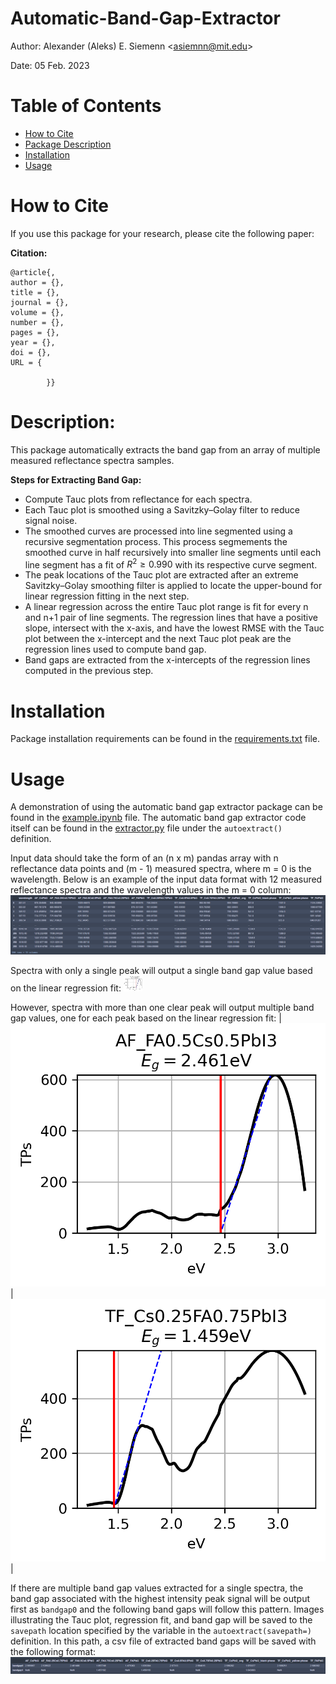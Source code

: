 # Automatic-Band-Gap-Extractor

Author: Alexander (Aleks) E. Siemenn \<asiemnn@mit.edu\>

Date:   05 Feb. 2023

# Table of Contents
- [How to Cite](#how-to-cite)
- [Package Description](#description)
- [Installation](#installation)
- [Usage](#usage)


# How to Cite

If you use this package for your research, please cite the following paper:

**Citation:** 

    @article{,
    author = {},
    title = {},
    journal = {},
    volume = {},
    number = {},
    pages = {},
    year = {},
    doi = {},
    URL = { 

            }}

# Description:

This package automatically extracts the band gap from an array of multiple measured reflectance spectra samples.

**Steps for Extracting Band Gap:**

- Compute Tauc plots from reflectance for each spectra.
- Each Tauc plot is smoothed using a Savitzky–Golay filter to reduce signal noise.
- The smoothed curves are processed into line segmented using a recursive segmentation process. This process segmements the smoothed curve in half recursively into smaller line segments until each line segment has a fit of $R^2 \geq 0.990$ with its respective curve segment.
- The peak locations of the Tauc plot are extracted after an extreme Savitzky–Golay smoothing filter is applied to locate the upper-bound for linear regression fitting in the next step.
- A linear regression across the entire Tauc plot range is fit for every n and n+1 pair of line segments. The regression lines that have a positive slope, intersect with the x-axis, and have the lowest RMSE with the Tauc plot between the x-intercept and the next Tauc plot peak are the regression lines used to compute band gap.
- Band gaps are extracted from the x-intercepts of the regression lines computed in the previous step.

# Installation

Package installation requirements can be found in the [requirements.txt](./requirements.txt) file.

# Usage

A demonstration of using the automatic band gap extractor package can be found in the [example.ipynb](./example.ipynb) file. The automatic band gap extractor code itself can be found in the [extractor.py](./extractor.py) file under the `autoextract()` definition.

Input data should take the form of an (n x m) pandas array with n reflectance data points and (m - 1) measured spectra, where m = 0 is the wavelength. Below is an example of the input data format with 12 measured reflectance spectra and the wavelength values in the m = 0 column:
![input](./figs/example-input.png)

Spectra with only a single peak will output a single band gap value based on the linear regression fit:
<img src="./example-data/example-output/AF_FA0.5Cs0.5PbI3.png" width="30" />

However, spectra with more than one clear peak will output multiple band gap values, one for each peak based on the linear regression fit:
| ![2peak_a](./example-data/example-output/AF_FA0.5Cs0.5PbI3.png) | ![2peak_b](./example-data/example-output/TF_Cs0.25FA0.75PbI3_bandgap2.png) |

If there are multiple band gap values extracted for a single spectra, the band gap associated with the highest intensity peak signal will be output first as `bandgap0` and the following band gaps will follow this pattern. Images illustrating the Tauc plot, regression fit, and band gap will be saved to the `savepath` location specified by the variable in the `autoextract(savepath=)` definition. In this path, a csv file of extracted band gaps will be saved with the following format:
![output](./figs/example-output.png)
